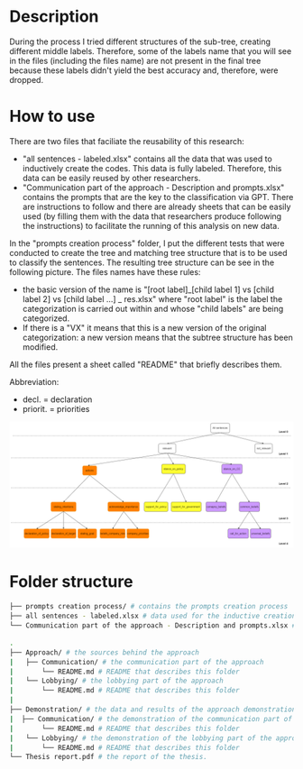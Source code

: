 # Description

During the process I tried different structures of the sub-tree, creating different middle labels. Therefore, some of the labels name that you will see in the files (including the files name) are not present in the final tree because these labels didn't yield the best accuracy and, therefore, were dropped.

# How to use
There are two files that faciliate the reusability of this research:
* "all sentences - labeled.xlsx" contains all the data that was used to inductively create the codes. This data is fully labeled. Therefore, this data can be easily reused by other researchers.
* "Communication part of the approach - Description and prompts.xlsx" contains the prompts that are the key to the classification via GPT. There are instructions to follow and there are already sheets that can be easily used (by filling them with the data that researchers produce following the instructions) to facilitate the running of this analysis on new data.

In the "prompts creation process" folder, I put the different tests that were conducted to create the tree and matching tree structure that is to be used to classify the sentences. The resulting tree structure can be see in the following picture. The files names have these rules:
* the basic version of the name is "[root label]_[child label 1] vs [child label 2] vs [child label ...] _ res.xlsx" where "root label" is the label the categorization is carried out within and whose "child labels" are being categorized. 
* If there is a "VX" it means that this is a new version of the original categorization: a new version means that the subtree structure has been modified.

All the files present a sheet called "README" that briefly describes them.



Abbreviation:
* decl. = declaration
* priorit. = priorities

 

<p align="center">
  <img src="S3C2 - NEW labels tree-tree for classification - FINAL CLASSIFICATION STRUCTURE.drawio.png" width="1000" title="hover text">
</p>


# Folder structure
``` bash
├── prompts creation process/ # contains the prompts creation process
├── all sentences - labeled.xlsx # data used for the inductive creation of the codes
└── Communication part of the approach - Description and prompts.xlsx # Analysis instructions and prompts

```

``` bash
.
├── Approach/ # the sources behind the approach 
|   ├── Communication/ # the communication part of the approach
|       └── README.md # README that describes this folder
|   └── Lobbying/ # the lobbying part of the approach
|       └── README.md # README that describes this folder
|
├── Demonstration/ # the data and results of the approach demonstration
|  ├── Communication/ # the demonstration of the communication part of the approach
|       └── README.md # README that describes this folder
|   └── Lobbying/ # the demonstration of the lobbying part of the approach
|       └── README.md # README that describes this folder
└── Thesis report.pdf # the report of the thesis.
```